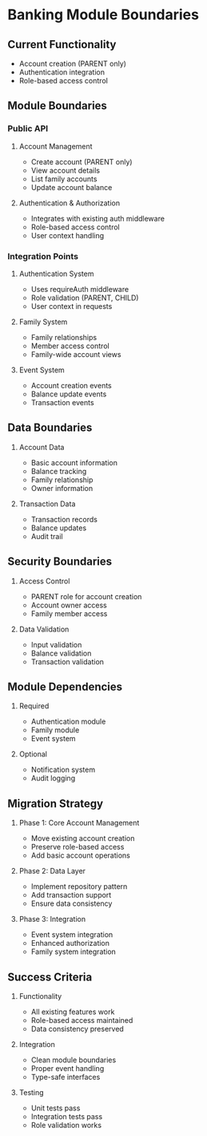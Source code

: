 # Banking Module Boundaries

## Current Functionality
- Account creation (PARENT only)
- Authentication integration
- Role-based access control

## Module Boundaries

### Public API
1. Account Management
   - Create account (PARENT only)
   - View account details
   - List family accounts
   - Update account balance

2. Authentication & Authorization
   - Integrates with existing auth middleware
   - Role-based access control
   - User context handling

### Integration Points
1. Authentication System
   - Uses requireAuth middleware
   - Role validation (PARENT, CHILD)
   - User context in requests

2. Family System
   - Family relationships
   - Member access control
   - Family-wide account views

3. Event System
   - Account creation events
   - Balance update events
   - Transaction events

## Data Boundaries
1. Account Data
   - Basic account information
   - Balance tracking
   - Family relationship
   - Owner information

2. Transaction Data
   - Transaction records
   - Balance updates
   - Audit trail

## Security Boundaries
1. Access Control
   - PARENT role for account creation
   - Account owner access
   - Family member access

2. Data Validation
   - Input validation
   - Balance validation
   - Transaction validation

## Module Dependencies
1. Required
   - Authentication module
   - Family module
   - Event system

2. Optional
   - Notification system
   - Audit logging

## Migration Strategy
1. Phase 1: Core Account Management
   - Move existing account creation
   - Preserve role-based access
   - Add basic account operations

2. Phase 2: Data Layer
   - Implement repository pattern
   - Add transaction support
   - Ensure data consistency

3. Phase 3: Integration
   - Event system integration
   - Enhanced authorization
   - Family system integration

## Success Criteria
1. Functionality
   - All existing features work
   - Role-based access maintained
   - Data consistency preserved

2. Integration
   - Clean module boundaries
   - Proper event handling
   - Type-safe interfaces

3. Testing
   - Unit tests pass
   - Integration tests pass
   - Role validation works